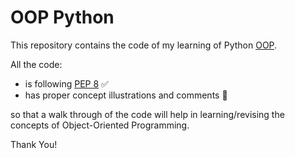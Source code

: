 # OOP Python

This repository contains the code of my learning of Python [OOP](https://en.wikipedia.org/wiki/Object-oriented_programming).

All the code:
- is following [PEP 8](https://www.python.org/dev/peps/pep-0008/) ✅
- has proper concept illustrations and comments 🙌

so that a walk through of the code will help in learning/revising the concepts of Object-Oriented Programming.

Thank You!
